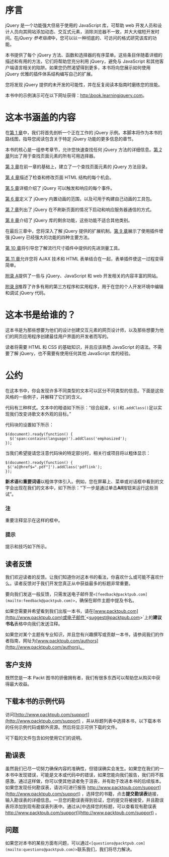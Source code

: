# 序言

jQuery 是一个功能强大但易于使用的 JavaScript 库，可帮助 web 开发人员和设计人员向其网站添加动态、交互式元素，消除浏览器不一致，并大大缩短开发时间。在*jQuery 参考指南*中，您可以以一种彻底的、可访问的格式研究该库的功能。

本书提供了每个 jQuery 方法、函数和选择器的有序菜单。这些条目伴随着详细的描述和有用的方法，它们将帮助您充分利用 jQuery，避免与 JavaScript 和其他客户端语言相关的陷阱。如果您仍然渴望得到更多，本书将向您展示如何使用 jQuery 优雅的插件体系结构编写自己的扩展。

您将发现 jQuery 提供的未开发的可能性，并在反复阅读本指南时磨练您的技能。

本书中的示例演示可在以下网址获得：[http:\\book.learningjquery.com](http://http:\\book.learningjquery.com)。

# 这本书涵盖的内容

在[第 1 章](01.html "Chapter 1. Anatomy of a jQuery Script")中，我们将首先剖析一个正在工作的 jQuery 示例。本脚本将作为本书的路线图，指导您阅读包含关于特定 jQuery 功能的更多信息的章节。

本书的核心是一组参考章节，允许您快速查找任何 jQuery 方法的详细信息。[第 2 章](02.html "Chapter 2. Selector Expressions")列出了用于查找页面元素的所有可用选择器。

[第 3 章](03.html "Chapter 3. DOM Traversal Methods")在前一章的基础上，建立了一个查找页面元素的 jQuery 方法目录。

[第 4 章](04.html "Chapter 4. DOM Manipulation Methods")描述了检查和修改页面 HTML 结构的每个机会。

[第 5 章](05.html "Chapter 5. Event Methods")详细介绍了 jQuery 可以触发和响应的每个事件。

[第 6 章](06.html "Chapter 6. Effect Methods")定义了 jQuery 内置动画的范围，以及可用于构建自己动画的工具包。

[第 7 章](07.html "Chapter 7. AJAX Methods")列出了 jQuery 在不刷新页面的情况下启动和响应服务器通信的方式。

[第 8 章](08.html "Chapter 8. Miscellaneous Methods")介绍了 jQuery 库的剩余功能，这些功能不适合其他类别。

在最后三章中，您将深入了解 jQuery 提供的扩展机制。[第 9 章](09.html "Chapter 9. Plug-In API")展示了使用插件增强 jQuery 已经强大的功能的四种主要方法。

[第 10 章](10.html "Chapter 10. Dimensions Plug-In")将引导您了解流行尺寸插件中提供的先进测量工具。

[第 11 章](11.html "Chapter 11. Form Plug-In")允许您将 AJAX 技术和 HTML 表单结合在一起，表单插件使这一过程变得简单。

[附录 A](12.html "Appendix A. Online Resources")提供了一些与 jQuery、JavaScript 和 web 开发相关的内容丰富的网站。

[附录 B](13.html "Appendix B. Development Tools")推荐了许多有用的第三方程序和实用程序，用于在您的个人开发环境中编辑和调试 jQuery 代码。

# 这本书是给谁的？

这本书是为那些想要为他们的设计创建交互元素的网页设计师，以及那些想要为他们的网页应用程序创建最佳用户界面的开发者而写的。

读者将需要 HTML 和 CSS 的基础知识，并且应该熟悉 JavaScript 的语法。不需要了解 jQuery，也不需要有使用任何其他 JavaScript 库的经验。

# 公约

在这本书中，你会发现许多不同类型的文本可以区分不同类型的信息。下面是这些风格的一些例子，并解释了它们的含义。

代码有三种样式。文本中的暗语如下所示：“综合起来，`$()`和`.addClass()`足以实现我们改变诗歌文本外观的目标。”

代码块的设置如下所示：

```
$(document).ready(function() {
  $('span:contains(language)').addClass('emphasized');
});
```

当我们希望提请您注意代码块的特定部分时，相关行或项目将以粗体显示：

```
$(document).ready(function() {
 $('a[@href$=".pdf"]').addClass('pdflink');
});
```

**新术语**和**重要词语**以粗体字体引入。例如，您在屏幕上、菜单或对话框中看到的文字会出现在我们的文本中，如下所示：“下一步是通过单击**All**按钮来运行这些测试”。

### 注

重要注释显示在这样的框中。

### 提示

提示和技巧如下所示。

## 读者反馈

我们欢迎读者的反馈。让我们知道你对这本书的看法，你喜欢什么或可能不喜欢什么。读者反馈对于我们开发您真正从中获益最多的标题非常重要。

要向我们发送一般反馈，只需发送电子邮件至`<[feedback@packtpub.com](mailto:feedback@packtpub.com)>`，确保在邮件主题中提及书名。

如果您需要并希望看到我们出版一本书，请在[www.packtpub.com](http://www.packtpub.com)或电子邮件`<[suggest@packtpub.com](mailto:suggest@packtpub.com)>`上的**建议书名**表格中向我们发送注释。

如果您对某个主题有专业知识，并且您有兴趣撰写或贡献一本书，请参阅我们的作者指南，网址为[www.packtpub.com/authors](http://www.packtpub.com/authors)。

## 客户支持

既然您是一本 Packt 图书的骄傲拥有者，我们有很多东西可以帮助您从购买中获得最大收益。

## 下载本书的示例代码

访问[http://www.packtpub.com/support](http://www.packtpub.com/support) ，并从标题列表中选择本书，以下载本书的任何示例代码或额外资源。然后将显示可供下载的文件。

可下载的文件包含如何使用它们的说明。

## 勘误表

虽然我们已尽一切努力确保内容的准确性，但错误确实会发生。如果您在我们的一本书中发现错误，可能是文本或代码中的错误，如果您能向我们报告，我们将不胜感激。通过这样做，你可以使其他读者免于沮丧，并有助于改进本书的后续版本。如果您发现任何勘误表，请访问[进行报告 http://www.packtpub.com/support](http://www.packtpub.com/support) ，选择您的书籍，点击**提交勘误表**链接，输入勘误表的详细信息。一旦您的勘误表得到验证，您的提交将被接受，并且勘误表将添加到现有勘误表列表中。通过从[中选择您的标题，可以查看现有勘误表 http://www.packtpub.com/support](http://www.packtpub.com/support) 。

## 问题

如果您对本书的某些方面有问题，可以通过`<[questions@packtpub.com](mailto:questions@packtpub.com)>`联系我们，我们将尽力解决。